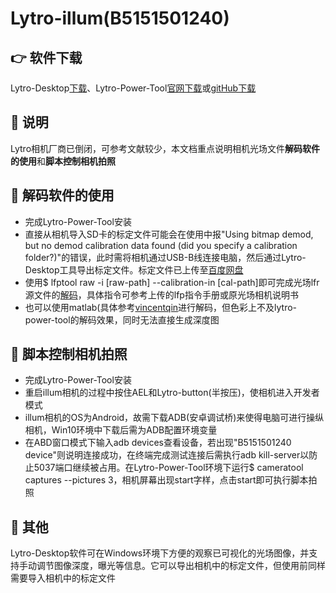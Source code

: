 # Lytro-illum(B5151501240)

## 👉 软件下载

Lytro-Desktop[下载](http://lightfield-forum.com/lytro/lytro-archive/#downloads)、Lytro-Power-Tool[官网下载](http://lightfield-forum.com/lytro/lytro-archive/lytro-platform-lytro-power-tools-lytro-development-kit-official-product-information/)或[gitHub下载](https://github.com/kmader/lytro-power-tools)

## 🤕 说明

Lytro相机厂商已倒闭，可参考文献较少，本文档重点说明相机光场文件**解码软件的使用**和**脚本控制相机拍照**

## 📖 解码软件的使用

+ 完成Lytro-Power-Tool安装
+ 直接从相机导入SD卡的标定文件可能会在使用中报"Using bitmap demod, but no demod calibration data found (did you specify a calibration folder?)"的错误，此时需将相机通过USB-B线连接电脑，然后通过Lytro-Desktop工具导出标定文件。标定文件已上传至[百度网盘](https://pan.baidu.com/s/1Yz47oSIrQyRWAsL7LSYpdg?pwd=1234)
+ 使用$ lfptool raw -i [raw-path] --calibration-in [cal-path]即可完成光场lfr源文件的[解码](https://blog.csdn.net/ChandelerGause/article/details/114176962)，具体指令可参考上传的lfp指令手册或原光场相机说明书
+ 也可以使用matlab(具体参考[vincentqin](https://vincentqin.tech/posts/LightField-Toolbox/)进行解码，但色彩上不及lytro-power-tool的解码效果，同时无法直接生成深度图

## 🎅 **脚本控制相机拍照**

+ 完成Lytro-Power-Tool安装
+ 重启illum相机的过程中按住AEL和Lytro-button(半按压)，使相机进入开发者模式
+ illum相机的OS为Android，故需下载ADB(安卓调试桥)来使得电脑可进行操纵相机，Win10环境中下载后需为ADB配置环境变量
+ 在ABD窗口模式下输入adb devices查看设备，若出现"B5151501240 device"则说明连接成功，在终端完成测试连接后需执行adb kill-server以防止5037端口继续被占用。在Lytro-Power-Tool环境下运行$ cameratool captures --pictures 3，相机屏幕出现start字样，点击start即可执行脚本拍照

## 🌈 其他

Lytro-Desktop软件可在Windows环境下方便的观察已可视化的光场图像，并支持手动调节图像深度，曝光等信息。它可以导出相机中的标定文件，但使用前同样需要导入相机中的标定文件


